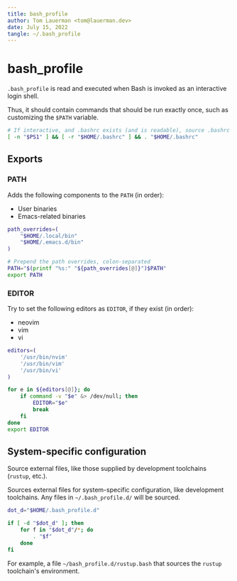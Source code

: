 ```yaml
---
title: bash_profile
author: Tom Lauerman <tom@lauerman.dev>
date: July 15, 2022
tangle: ~/.bash_profile
---
```

# bash_profile

`.bash_profile` is read and executed when Bash is invoked as an interactive
login shell.

Thus, it should contain commands that should be run exactly once, such as
customizing the `$PATH` variable.

```bash
# If interactive, and .bashrc exists (and is readable), source .bashrc
[ -n "$PS1" ] && [ -r "$HOME/.bashrc" ] && . "$HOME/.bashrc"
```

## Exports
### PATH

Adds the following components to the `PATH` (in order):
- User binaries
- Emacs-related binaries

```bash
path_overrides=(
    "$HOME/.local/bin"
    "$HOME/.emacs.d/bin"
)

# Prepend the path overrides, colon-separated
PATH="$(printf "%s:" "${path_overrides[@]}")$PATH"
export PATH
```

### EDITOR

Try to set the following editors as `EDITOR`, if they exist (in order):
- neovim
- vim
- vi

```bash
editors=(
    '/usr/bin/nvim'
    '/usr/bin/vim'
    '/usr/bin/vi'
)

for e in ${editors[@]}; do
    if command -v "$e" &> /dev/null; then
        EDITOR="$e"
        break
    fi
done
export EDITOR
```

## System-specific configuration

Source external files, like those supplied by development toolchains
(`rustup`, etc.).

Sources external files for system-specific configuration, like development
toolchains. Any files in `~/.bash_profile.d/` will be sourced.

```bash
dot_d="$HOME/.bash_profile.d"

if [ -d "$dot_d" ]; then
    for f in "$dot_d"/*; do
        . "$f"
    done
fi
```

For example, a file `~/bash_profile.d/rustup.bash` that sources the
`rustup` toolchain's environment.
